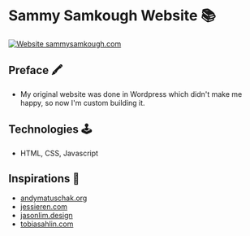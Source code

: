 # Sammy Samkough Website 📚
[![Website sammysamkough.com](https://img.shields.io/website-up-down-green-red/http/shields.io.svg)](http://sammysamkough.com)

## Preface 🖍️

- My original website was done in Wordpress which didn't make me happy, so now I'm custom building it.

## Technologies 🕹️

- HTML, CSS, Javascript

## Inspirations 🎉

- [andymatuschak.org](https://andymatuschak.org/)
- [jessieren.com](http://jessieren.com/)
- [jasonlim.design](http://jasonlim.design/)
- [tobiasahlin.com](https://tobiasahlin.com/)
